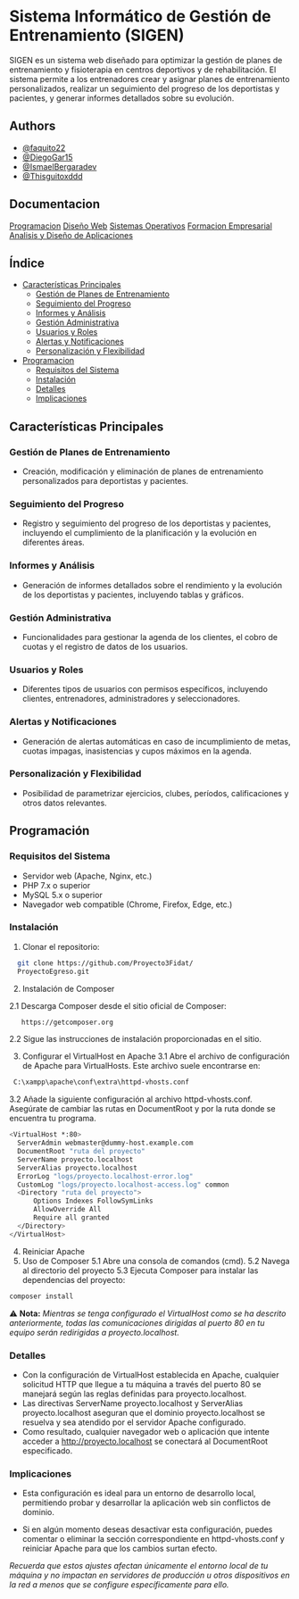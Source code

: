 
# Sistema Informático de Gestión de Entrenamiento (SIGEN)

SIGEN es un sistema web diseñado para optimizar la gestión de planes de entrenamiento y fisioterapia en centros deportivos y de rehabilitación. El sistema permite a los entrenadores crear y asignar planes de entrenamiento personalizados, realizar un seguimiento del progreso de los deportistas y pacientes, y generar informes detallados sobre su evolución.

## Authors

- [@faquito22](https://www.github.com/faquito22)
- [@DiegoGar15](https://www.github.com/DiegoGar15)
- [@IsmaelBergaradev](https://www.github.com/IsmaelBergaradev)
- [@Thisguitoxddd](https://www.github.com/Thisguitoxddd)

## Documentacion 
  [Programacion](https://docs.google.com/document/d/19vSB3dFqhOWqyqpYA8gIByVBd8gIq5lW/edit?usp=sharing&ouid=105375972641917367063&rtpof=true&sd=true)
  [Diseño Web](https://docs.google.com/document/d/1xj8YEZUi7dPlQrArb1ahrwRL2w7dPh7o/edit?usp=sharing&ouid=105375972641917367063&rtpof=true&sd=true)
  [Sistemas Operativos](https://docs.google.com/document/d/11E99Me8L000dhJ4NiVZWE_H5Ykiwzspv/edit?usp=sharing&ouid=105375972641917367063&rtpof=true&sd=true)
  [Formacion Empresarial](https://docs.google.com/document/d/1G3woINWYzDqqcI8hoEMY2kJwfiDHjGFG/edit?usp=sharing&ouid=105375972641917367063&rtpof=true&sd=true)
  [Analisis y Diseño de Aplicaciones](https://docs.google.com/document/d/1-rRJfJ6yZolVou6n9b0Ytq5x2lY6CoAX/edit?usp=sharing&ouid=105375972641917367063&rtpof=true&sd=true)

  


## Índice

- [Características Principales](#características-principales)
    - [Gestión de Planes de Entrenamiento](#gestión-de-planes-de-entrenamiento)
    - [Seguimiento del Progreso](#seguimiento-del-progreso)
    - [Informes y Análisis](#informes-y-análisis)
    - [Gestión Administrativa](#gestión-administrativa)
    - [Usuarios y Roles](#usuarios-y-roles)
    - [Alertas y Notificaciones](#alertas-y-notificaciones)
    - [Personalización y Flexibilidad](#personalización-y-flexibilidad)
- [Programacion](#programación)
    - [Requisitos del Sistema](#requisitos-del-sistema)
    - [Instalación](#instalación)
    - [Detalles](#detalles)
    - [Implicaciones](#implicaciones)


## Características Principales
### Gestión de Planes de Entrenamiento
- Creación, modificación y eliminación de planes de entrenamiento personalizados para deportistas y pacientes.
### Seguimiento del Progreso
- Registro y seguimiento del progreso de los deportistas y pacientes, incluyendo el cumplimiento de la planificación y la evolución en diferentes áreas.
### Informes y Análisis
- Generación de informes detallados sobre el rendimiento y la evolución de los deportistas y pacientes, incluyendo tablas y gráficos.
### Gestión Administrativa
- Funcionalidades para gestionar la agenda de los clientes, el cobro de cuotas y el registro de datos de los usuarios.
### Usuarios y Roles
- Diferentes tipos de usuarios con permisos específicos, incluyendo clientes, entrenadores, administradores y seleccionadores.
### Alertas y Notificaciones
- Generación de alertas automáticas en caso de incumplimiento de metas, cuotas impagas, inasistencias y cupos máximos en la agenda.
### Personalización y Flexibilidad
- Posibilidad de parametrizar ejercicios, clubes, períodos, calificaciones y otros datos relevantes.

## Programación
### Requisitos del Sistema
- Servidor web (Apache, Nginx, etc.)
- PHP 7.x o superior
- MySQL 5.x o superior
- Navegador web compatible (Chrome, Firefox, Edge, etc.)

### Instalación
1. Clonar el repositorio:
 ```sh
   git clone https://github.com/Proyecto3Fidat/     
   ProyectoEgreso.git
```
2. Instalación de Composer
  
  2.1 Descarga Composer desde el sitio oficial de Composer:
```sh
   https://getcomposer.org
```
 2.2 Sigue las instrucciones de instalación proporcionadas en el sitio.

3. Configurar el VirtualHost en Apache
 3.1 Abre el archivo de configuración de Apache para VirtualHosts. Este archivo suele encontrarse en:
 ```sh
  C:\xampp\apache\conf\extra\httpd-vhosts.conf
```
 3.2 Añade la siguiente configuración al archivo httpd-vhosts.conf. Asegúrate de cambiar las rutas en DocumentRoot y <Directory> por la ruta donde se encuentra tu programa.
  ```sh
  <VirtualHost *:80>
    ServerAdmin webmaster@dummy-host.example.com
    DocumentRoot "ruta del proyecto"
    ServerName proyecto.localhost
    ServerAlias proyecto.localhost
    ErrorLog "logs/proyecto.localhost-error.log"
    CustomLog "logs/proyecto.localhost-access.log" common
    <Directory "ruta del proyecto">
        Options Indexes FollowSymLinks
        AllowOverride All
        Require all granted
    </Directory>
</VirtualHost>
```
4. Reiniciar Apache
5. Uso de Composer
 5.1 Abre una consola de comandos (cmd).
 5.2 Navega al directorio del proyecto
 5.3 Ejecuta Composer para instalar las dependencias del proyecto:
  ```sh
  composer install
  ```
⚠️ **Nota:** _Mientras se tenga configurado el VirtualHost como se ha descrito anteriormente, todas las comunicaciones dirigidas al puerto 80 en tu equipo serán redirigidas a proyecto.localhost._

### Detalles
- Con la configuración de VirtualHost establecida en Apache, cualquier solicitud HTTP que llegue a tu máquina a través del puerto 80 se manejará según las reglas definidas para proyecto.localhost.
- Las directivas ServerName proyecto.localhost y ServerAlias proyecto.localhost aseguran que el dominio proyecto.localhost se resuelva y sea atendido por el servidor Apache configurado.
- Como resultado, cualquier navegador web o aplicación que intente acceder a http://proyecto.localhost se conectará al DocumentRoot especificado.


### Implicaciones 
- Esta configuración es ideal para un entorno de desarrollo local, permitiendo probar y desarrollar la aplicación web sin conflictos de dominio.

- Si en algún momento deseas desactivar esta configuración, puedes comentar o eliminar la sección correspondiente en httpd-vhosts.conf y reiniciar Apache para que los cambios surtan efecto.

_Recuerda que estos ajustes afectan únicamente el entorno local de tu máquina y no impactan en servidores de producción u otros dispositivos en la red a menos que se configure específicamente para ello._
